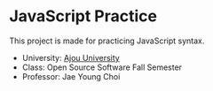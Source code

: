 # JavaScript Practice

This project is made for practicing JavaScript syntax.

- University: [Ajou University][1]
- Class: Open Source Software Fall Semester
- Professor: Jae Young Choi


[1]: https://www.ajou.ac.kr/ "Link to homepage."


